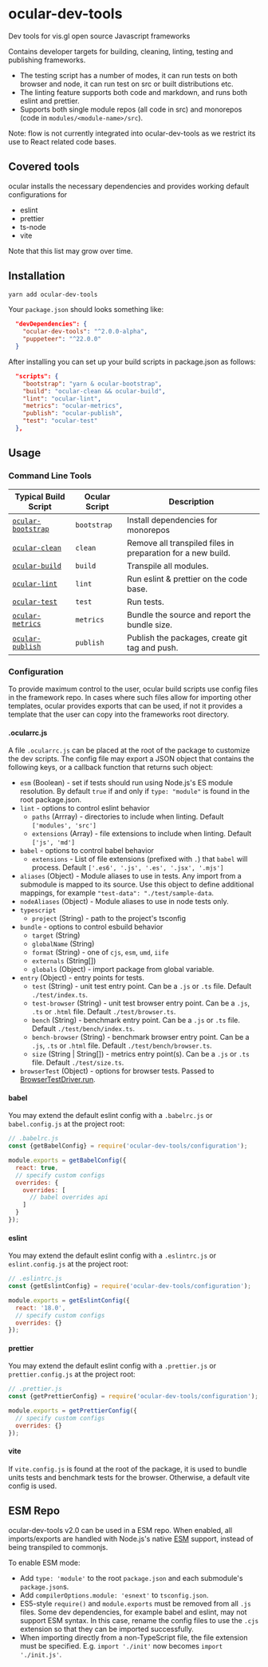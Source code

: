 # ocular-dev-tools

Dev tools for vis.gl open source Javascript frameworks

Contains developer targets for building, cleaning, linting, testing and publishing frameworks.

* The testing script has a number of modes, it can run tests on both browser and node, it can run test on src or built distributions etc.
* The linting feature supports both code and markdown, and runs both eslint and prettier.
* Supports both single module repos (all code in src) and monorepos (code in `modules/<module-name>/src`).

Note: flow is not currently integrated into ocular-dev-tools as we restrict its use to React related code bases.

## Covered tools

ocular installs the necessary dependencies and provides working default configurations for

- eslint
- prettier
- ts-node
- vite

Note that this list may grow over time.

## Installation

```bash
yarn add ocular-dev-tools
```

Your `package.json` should looks something like:

```json
  "devDependencies": {
    "ocular-dev-tools": "^2.0.0-alpha",
    "puppeteer": "^22.0.0"
  }
```

After installing you can set up your build scripts in package.json as follows:

```json
  "scripts": {
    "bootstrap": "yarn & ocular-bootstrap",
    "build": "ocular-clean && ocular-build",
    "lint": "ocular-lint",
    "metrics": "ocular-metrics",
    "publish": "ocular-publish",
    "test": "ocular-test"
  },
```

## Usage

### Command Line Tools

| Typical Build Script | Ocular Script | Description |
| --- | --- | --- |
| [`ocular-bootstrap`](docs/dev-tools/cli/ocular-bootstrap) | `bootstrap` | Install dependencies for monorepos |
| [`ocular-clean`](docs/dev-tools/cli/ocular-clean) | `clean` | Remove all transpiled files in preparation for a new build. |
| [`ocular-build`](docs/dev-tools/cli/ocular-build) | `build` | Transpile all modules. |
| [`ocular-lint`](docs/dev-tools/cli/ocular-lint) | `lint` | Run eslint & prettier on the code base. |
| [`ocular-test`](docs/dev-tools/cli/ocular-test) | `test` | Run tests. |
| [`ocular-metrics`](docs/dev-tools/cli/ocular-metrics) | `metrics` | Bundle the source and report the bundle size. |
| [`ocular-publish`](docs/dev-tools/cli/ocular-publish) | `publish` | Publish the packages, create git tag and push. |


### Configuration

To provide maximum control to the user, ocular build scripts use config files in the framework repo. In cases where such files allow for importing other templates, ocular provides exports that can be used, if not it provides a template that the user can copy into the frameworks root directory.

#### .ocularrc.js

A file `.ocularrc.js` can be placed at the root of the package to customize the dev scripts. The config file may export a JSON object that contains the following keys, or a callback function that returns such object:

- `esm` (Boolean) - set if tests should run using Node.js's ES module resolution. By default `true` if and only if `type: "module"` is found in the root package.json.
- `lint` - options to control eslint behavior
  + `paths` (Arrray) - directories to include when linting. Default `['modules', 'src']`
  + `extensions` (Array) - file extensions to include when linting. Default `['js', 'md']`
- `babel` - options to control babel behavior
  + `extensions` - List of file extensions (prefixed with `.`) that `babel` will process. Default `['.es6', '.js', '.es', '.jsx', '.mjs']`
- `aliases` (Object) - Module aliases to use in tests. Any import from a submodule is mapped to its source. Use this object to define additional mappings, for example `"test-data": "./test/sample-data`.
- `nodeAliases` (Object) - Module aliases to use in node tests only.
- `typescript`
  + `project` (String) - path to the project's tsconfig
- `bundle` - options to control esbuild behavior
  + `target` (String)
  + `globalName` (String)
  + `format` (String) - one of `cjs`, `esm`, `umd`, `iife`
  + `externals` (String[])
  + `globals` (Object) - import package from global variable.
- `entry` (Object) - entry points for tests.
  + `test` (String) - unit test entry point. Can be a `.js` or `.ts` file. Default `./test/index.ts`.
  + `test-browser` (String) - unit test browser entry point. Can be a `.js`, `.ts` or `.html` file.  Default `./test/browser.ts`.
  + `bench` (String) - benchmark entry point. Can be a `.js` or `.ts` file. Default `./test/bench/index.ts`.
  + `bench-browser` (String) - benchmark browser entry point. Can be a `.js`, `.ts` or `.html` file. Default `./test/bench/browser.ts`.
  + `size` (String | String[]) - metrics entry point(s). Can be a `.js` or `.ts` file. Default `./test/size.ts`.
- `browserTest` (Object) - options for browser tests. Passed to [BrowserTestDriver.run](https://uber-web.github.io/probe.gl/#/documentation/api-reference-testing/browsertestdriver).


#### babel

You may extend the default eslint config with a `.babelrc.js` or `babel.config.js` at the project root:

```js
// .babelrc.js
const {getBabelConfig} = require('ocular-dev-tools/configuration');

module.exports = getBabelConfig({
  react: true,
  // specify custom configs
  overrides: {
    overrides: [
      // babel overrides api
    ]
  }
});
```

#### eslint

You may extend the default eslint config with a `.eslintrc.js` or `eslint.config.js` at the project root:

```js
// .eslintrc.js
const {getEslintConfig} = require('ocular-dev-tools/configuration');

module.exports = getEslintConfig({
  react: '18.0',
  // specify custom configs
  overrides: {}
});
```

#### prettier

You may extend the default eslint config with a `.prettier.js` or `prettier.config.js` at the project root:

```js
// .prettier.js
const {getPrettierConfig} = require('ocular-dev-tools/configuration');

module.exports = getPrettierConfig({
  // specify custom configs
  overrides: {}
});
```

#### vite

If `vite.config.js` is found at the root of the package, it is used to bundle units tests and benchmark tests for the browser. Otherwise, a default vite config is used.


## ESM Repo

ocular-dev-tools v2.0 can be used in a ESM repo. When enabled, all imports/exports are handled with Node.js's native [ESM](https://nodejs.org/api/esm.html#introduction) support, instead of being transpiled to commonjs.

To enable ESM mode:

- Add `type: 'module'` to the root `package.json` and each submodule's `package.json`s.
- Add `compilerOptions.module: 'esnext'` to `tsconfig.json`.
- ES5-style `require()` and `module.exports` must be removed from all `.js` files. Some dev dependencies, for example babel and eslint, may not support ESM syntax. In this case, rename the config files to use the `.cjs` extension so that they can be imported successfully.
- When importing directly from a non-TypeScript file, the file extension must be specified. E.g. `import './init'` now becomes `import './init.js'`.
